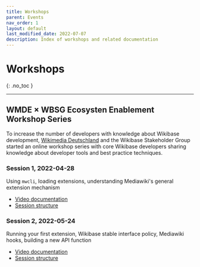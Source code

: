 ```yaml
---
title: Workshops
parent: Events
nav_order: 1
layout: default
last_modified_date: 2022-07-07
description: Index of workshops and related documentation
---
```


# Workshops
{: .no_toc }

<!--
<details markdown="block">

<summary>Table of contents</summary>
{: .text-delta }

1. TOC
{:toc }

</details>

-->

----

## WMDE × WBSG Ecosysten Enablement Workshop Series

To increase the number of developers with knowledge about Wikibase development, [Wikimedia Deutschland](/members#wikimedia-deutschland) and the Wikibase Stakeholder Group started an online workshop series with core Wikibase developers sharing knowledge about developer tools and best practice techniques.

### Session 1, 2022-04-28
Using `mwcli`, loading extensions, understanding Mediawiki's general extension mechanism
- [Video documentation](https://video.rhizome.org/w/95aC88KDqCZwhJMEoKumKY)
- [Session structure](https://docs.google.com/document/d/1oyGx2YRu9mcGLQ2cRfZvut0XwkSPMbt_n_5Whol2vCc/edit#heading=h.79bwkk4h2gg6)


### Session 2, 2022-05-24
Running your first extension, Wikibase stable interface policy, Mediawiki hooks, building a new API function
- [Video documentation](https://video.rhizome.org/w/nMDGftgpNAWUeDAF3BbA1Q)
- [Session structure](https://docs.google.com/document/d/1GDgp6bjJ9LMobUNwDArtwQUzAqf7OSkLuxLsydO8vkE/edit#heading=h.79bwkk4h2gg6)